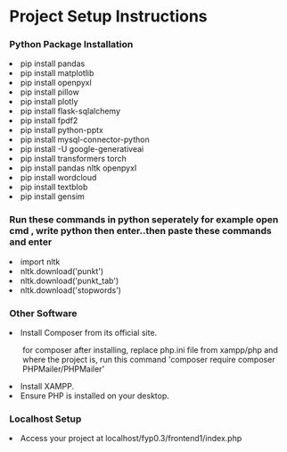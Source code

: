 <h1>Project Setup Instructions</h1>
<h3>Python Package Installation</h3>
<li>pip install pandas</li>
<li>pip install matplotlib</li>
<li>pip install openpyxl</li>
<li>pip install pillow</li>
<li>pip install plotly</li>
<li>pip install flask-sqlalchemy</li>
<li>pip install fpdf2</li>
<li>pip install python-pptx</li>
<li>pip install mysql-connector-python</li>
<li>pip install -U google-generativeai</li>
<li>pip install transformers torch</li>
<li>pip install pandas nltk openpyxl</li>
<li>pip install wordcloud</li>
<li>pip install textblob</li>
<li>pip install gensim</li>

<h3>Run these commands in python seperately for example open cmd , write python then enter..then paste these commands and enter</h3>
  <li>import nltk</li>
  <li>nltk.download('punkt')</li>
<li>  nltk.download('punkt_tab')</li>
  <li>nltk.download('stopwords')</li>
  
<h3>Other Software</h3>
<li>Install Composer from its official site.</li>
<ul>for composer after installing, replace php.ini file from xampp/php and where the project is, run this command 'composer require composer PHPMailer/PHPMailer'</ul>
<li>Install XAMPP.</li>
<li>Ensure PHP is installed on your desktop.</li>
<h3>Localhost Setup</h3>
<li>Access your project at localhost/fyp0.3/frontend1/index.php</li>
